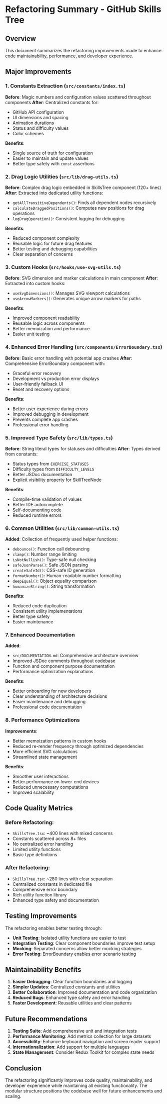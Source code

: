 # Refactoring Summary - GitHub Skills Tree

## Overview

This document summarizes the refactoring improvements made to enhance code maintainability, performance, and developer experience.

## Major Improvements

### 1. Constants Extraction (`src/constants/index.ts`)

**Before**: Magic numbers and configuration values scattered throughout components
**After**: Centralized constants for:
- GitHub API configuration
- UI dimensions and spacing
- Animation durations
- Status and difficulty values
- Color schemes

**Benefits**:
- Single source of truth for configuration
- Easier to maintain and update values
- Better type safety with `const` assertions

### 2. Drag Logic Utilities (`src/lib/drag-utils.ts`)

**Before**: Complex drag logic embedded in SkillsTree component (120+ lines)
**After**: Extracted into dedicated utility functions:
- `getAllTransitiveDependents()`: Finds all dependent nodes recursively  
- `calculateDraggedPositions()`: Computes new positions for drag operations
- `logDragOperation()`: Consistent logging for debugging

**Benefits**:
- Reduced component complexity
- Reusable logic for future drag features
- Better testing and debugging capabilities
- Clear separation of concerns

### 3. Custom Hooks (`src/hooks/use-svg-utils.ts`)

**Before**: SVG dimension and marker calculations in main component
**After**: Extracted into custom hooks:
- `useSvgDimensions()`: Manages SVG viewport calculations
- `useArrowMarkers()`: Generates unique arrow markers for paths

**Benefits**:
- Improved component readability
- Reusable logic across components
- Better memoization and performance
- Easier unit testing

### 4. Enhanced Error Handling (`src/components/ErrorBoundary.tsx`)

**Before**: Basic error handling with potential app crashes
**After**: Comprehensive ErrorBoundary component with:
- Graceful error recovery
- Development vs production error displays
- User-friendly fallback UI
- Reset and recovery options

**Benefits**:
- Better user experience during errors
- Improved debugging in development
- Prevents complete app crashes
- Professional error handling

### 5. Improved Type Safety (`src/lib/types.ts`)

**Before**: String literal types for statuses and difficulties
**After**: Types derived from constants:
- Status types from `EXERCISE_STATUSES`
- Difficulty types from `DIFFICULTY_LEVELS` 
- Better JSDoc documentation
- Explicit visibility property for SkillTreeNode

**Benefits**:
- Compile-time validation of values
- Better IDE autocomplete
- Self-documenting code
- Reduced runtime errors

### 6. Common Utilities (`src/lib/common-utils.ts`)

**Added**: Collection of frequently used helper functions:
- `debounce()`: Function call debouncing
- `clamp()`: Number range limiting  
- `isNotNullish()`: Type-safe null checking
- `safeJsonParse()`: Safe JSON parsing
- `createSafeId()`: CSS-safe ID generation
- `formatNumber()`: Human-readable number formatting
- `deepEqual()`: Object equality comparison
- `humanizeString()`: String transformation

**Benefits**:
- Reduced code duplication
- Consistent utility implementations
- Better type safety
- Easier maintenance

### 7. Enhanced Documentation

**Added**:
- `src/DOCUMENTATION.md`: Comprehensive architecture overview
- Improved JSDoc comments throughout codebase
- Function and component purpose documentation
- Performance optimization explanations

**Benefits**:
- Better onboarding for new developers
- Clear understanding of architecture decisions
- Easier maintenance and debugging
- Professional code documentation

### 8. Performance Optimizations

**Improvements**:
- Better memoization patterns in custom hooks
- Reduced re-render frequency through optimized dependencies
- More efficient SVG calculations
- Streamlined state management

**Benefits**:
- Smoother user interactions
- Better performance on lower-end devices
- Reduced unnecessary computations
- Improved scalability

## Code Quality Metrics

### Before Refactoring:
- `SkillsTree.tsx`: ~400 lines with mixed concerns
- Constants scattered across 8+ files
- No centralized error handling
- Limited utility functions
- Basic type definitions

### After Refactoring:
- `SkillsTree.tsx`: ~280 lines with clear separation
- Centralized constants in dedicated file
- Comprehensive error boundary
- Rich utility function library
- Enhanced type safety and documentation

## Testing Improvements

The refactoring enables better testing through:
- **Unit Testing**: Isolated utility functions are easier to test
- **Integration Testing**: Clear component boundaries improve test setup
- **Mocking**: Separated concerns allow better mocking strategies
- **Error Testing**: ErrorBoundary enables error scenario testing

## Maintainability Benefits

1. **Easier Debugging**: Clear function boundaries and logging
2. **Simpler Updates**: Centralized constants and utilities
3. **Better Collaboration**: Improved documentation and code organization
4. **Reduced Bugs**: Enhanced type safety and error handling
5. **Faster Development**: Reusable utilities and clear patterns

## Future Recommendations

1. **Testing Suite**: Add comprehensive unit and integration tests
2. **Performance Monitoring**: Add metrics collection for large datasets
3. **Accessibility**: Enhance keyboard navigation and screen reader support
4. **Internationalization**: Add support for multiple languages
5. **State Management**: Consider Redux Toolkit for complex state needs

## Conclusion

The refactoring significantly improves code quality, maintainability, and developer experience while maintaining all existing functionality. The modular structure positions the codebase well for future enhancements and scaling.